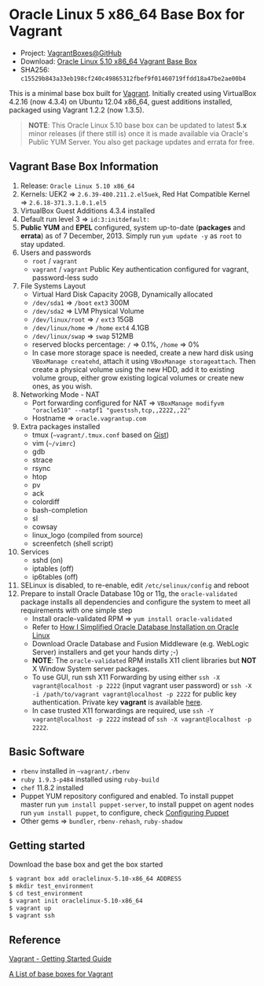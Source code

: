 # Oracle Linux 5 x86_64 Base Box for Vagrant

* Project: [VagrantBoxes@GitHub](https://github.com/terrywang/vagrantboxes)
* Download: [Oracle Linux 5.10 x86_64 Vagrant Base Box](http://cloud.terry.im/vagrant/oraclelinux-5-x86_64.box)
* SHA256: `c15529b843a33eb198cf240c49865312fbef9f01460719ffdd18a47be2ae00b4`

This is a minimal base box built for [Vagrant](http://www.vagrantup.com/). Initially created using VirtualBox 4.2.16 (now 4.3.4) on Ubuntu 12.04 x86_64, guest additions installed, packaged using Vagrant 1.2.2 (now 1.3.5).

> **NOTE**: This Oracle Linux 5.10 base box can be updated to latest **5.x** minor releases (if there still is) once it is made available via Oracle's Public YUM Server. You also get package updates and errata for free.

## Vagrant Base Box Information

1. Release: `Oracle Linux 5.10 x86_64`
2. Kernels: UEK2 => `2.6.39-400.211.2.el5uek`, Red Hat Compatible Kernel => `2.6.18-371.3.1.0.1.el5` 
3. VirtualBox Guest Additions 4.3.4 installed
4. Default run level 3 => `id:3:initdefault:`
5. **Public YUM** and **EPEL** configured, system up-to-date (**packages** and **errata**) as of 7 December, 2013. Simply run `yum update -y` as `root` to stay updated.
6. Users and passwords
    * `root` / `vagrant`
    * `vagrant` / `vagrant` Public Key authentication configured for vagrant, password-less sudo
7. File Systems Layout
    * Virtual Hard Disk Capacity 20GB, Dynamically allocated
    * `/dev/sda1` => `/boot` `ext3` 300M
    * `/dev/sda2` => LVM Physical Volume
    * `/dev/linux/root` => `/` `ext3` 15GB
    * `/dev/linux/home` => `/home` `ext4` 4.1GB
    * `/dev/linux/swap` => `swap` 512MB
    * reserved blocks percentage: `/` => 0.1%, `/home` => 0%
    * In case more storage space is needed, create a new hard disk using `VBoxManage createhd`, attach it using `VBoxManage storageattach`. Then create a physical volume using the new HDD, add it to existing volume group, either grow existing logical volumes or create new ones, as you wish.
8. Networking Mode - NAT
    * Port forwarding configured for NAT => `VBoxManage modifyvm "oracle510" --natpf1 "guestssh,tcp,,2222,,22"`
    * Hostname => `oracle.vagrantup.com`
9. Extra packages installed
    * tmux (`~vagrant/.tmux.conf` based on [Gist](https://gist.github.com/terrywang/3950393))
    * vim (`~/vimrc`)
    * gdb
    * strace
    * rsync
    * htop
    * pv
    * ack
    * colordiff
    * bash-completion
    * sl
    * cowsay
    * linux_logo (compiled from source)
    * screenfetch (shell script)
10. Services
    * sshd (on)
    * iptables (off)
    * ip6tables (off)
11. SELinux is disabled, to re-enable, edit `/etc/selinux/config` and reboot
12. Prepare to install Oracle Database 10g or 11g, the `oracle-validated` package installs all dependencies and configure the system to meet all requirements with one simple step
    * Install oracle-validated RPM => `yum install oracle-validated`
    * Refer to [How I Simplified Oracle Database Installation on Oracle Linux](http://www.oracle.com/technetwork/articles/servers-storage-admin/ginnydbinstallonlinux-488779.html)
    * Download Oracle Database and Fusion Middleware (e.g. WebLogic Server) installers and get your hands dirty ;-)
    * **NOTE**: The `oracle-validated` RPM installs X11 client libraries but **NOT** X Window System server packages.
    * To use GUI, run ssh X11 Forwarding by using either `ssh -X vagrant@localhost -p 2222` (input vagrant user password) or `ssh -X -i /path/to/vagrant vagrant@localhost -p 2222` for public key authentication. Private key **vagrant** is available [here](https://raw.github.com/mitchellh/vagrant/master/keys/vagrant).
    * In case trusted X11 forwardings are required, use `ssh -Y vagrant@localhost -p 2222` instead of `ssh -X vagrant@localhost -p 2222`.

## Basic Software
* `rbenv` installed in `~vagrant/.rbenv`
* `ruby 1.9.3-p484` installed using `ruby-build`
* `chef` 11.8.2 installed
* Puppet YUM repository configured and enabled. To install puppet master run `yum install puppet-server`, to install puppet on agent nodes run `yum install puppet`, to configure, check [Configuring Puppet](http://docs.puppetlabs.com/guides/configuring.html)
* Other gems => `bundler`, `rbenv-rehash`, `ruby-shadow`

## Getting started

Download the base box and get the box started

```bash
$ vagrant box add oraclelinux-5.10-x86_64 ADDRESS
$ mkdir test_environment
$ cd test_environment
$ vagrant init oraclelinux-5.10-x86_64
$ vagrant up
$ vagrant ssh
```

## Reference

[Vagrant - Getting Started Guide](http://docs.vagrantup.com/v2/getting-started/)

[A List of base boxes for Vagrant](http://vagrantbox.es/)
